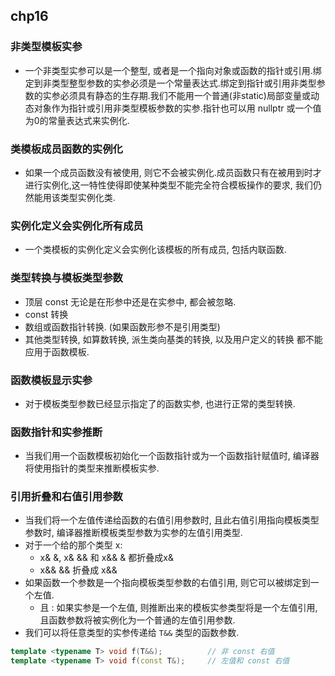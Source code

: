 ## chp16

### 非类型模板实参

* 一个非类型实参可以是一个整型, 或者是一个指向对象或函数的指针或引用.绑定到非类型整型参数的实参必须是一个常量表达式.绑定到指针或引用非类型参数的实参必须具有静态的生存期.我们不能用一个普通(非static)局部变量或动态对象作为指针或引用非类型模板参数的实参.指针也可以用 nullptr 或一个值为0的常量表达式来实例化.

### 类模板成员函数的实例化

* 如果一个成员函数没有被使用, 则它不会被实例化.成员函数只有在被用到时才进行实例化,这一特性使得即使某种类型不能完全符合模板操作的要求, 我们仍然能用该类型实例化类.

### 实例化定义会实例化所有成员

* 一个类模板的实例化定义会实例化该模板的所有成员, 包括内联函数.

### 类型转换与模板类型参数

* 顶层 const 无论是在形参中还是在实参中, 都会被忽略.
* const 转换
* 数组或函数指针转换. (如果函数形参不是引用类型)
* 其他类型转换, 如算数转换, 派生类向基类的转换, 以及用户定义的转换 都不能应用于函数模板.

### 函数模板显示实参

* 对于模板类型参数已经显示指定了的函数实参, 也进行正常的类型转换. 

### 函数指针和实参推断

* 当我们用一个函数模板初始化一个函数指针或为一个函数指针赋值时, 编译器将使用指针的类型来推断模板实参.

### 引用折叠和右值引用参数

* 当我们将一个左值传递给函数的右值引用参数时, 且此右值引用指向模板类型参数时, 编译器推断模板类型参数为实参的左值引用类型.
* 对于一个给的那个类型 x:
    * x& &, x& && 和 x&& & 都折叠成x&
    * x&& && 折叠成 x&&
* 如果函数一个参数是一个指向模板类型参数的右值引用, 则它可以被绑定到一个左值.
    * 且 : 如果实参是一个左值, 则推断出来的模板实参类型将是一个左值引用, 且函数参数将被实例化为一个普通的左值引用参数.
* 我们可以将任意类型的实参传递给 ``T&&`` 类型的函数参数.

``` cpp
template <typename T> void f(T&&);          // 非 const 右值
template <typename T> void f(const T&);     // 左值和 const 右值
```

